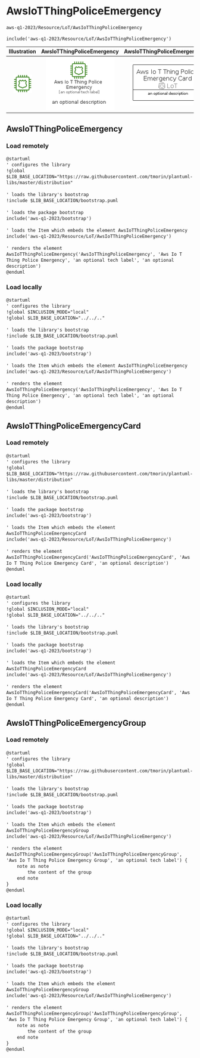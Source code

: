 # AwsIoTThingPoliceEmergency


```text
aws-q1-2023/Resource/LoT/AwsIoTThingPoliceEmergency
```

```text
include('aws-q1-2023/Resource/LoT/AwsIoTThingPoliceEmergency')
```



| Illustration | AwsIoTThingPoliceEmergency | AwsIoTThingPoliceEmergencyCard | AwsIoTThingPoliceEmergencyGroup |
| :---: | :---: | :---: | :---: |
| ![illustration for Illustration](../../../aws-q1-2023/Resource/LoT/AwsIoTThingPoliceEmergency.png) | ![illustration for AwsIoTThingPoliceEmergency](../../../aws-q1-2023/Resource/LoT/AwsIoTThingPoliceEmergency.Local.png) | ![illustration for AwsIoTThingPoliceEmergencyCard](../../../aws-q1-2023/Resource/LoT/AwsIoTThingPoliceEmergencyCard.Local.png) | ![illustration for AwsIoTThingPoliceEmergencyGroup](../../../aws-q1-2023/Resource/LoT/AwsIoTThingPoliceEmergencyGroup.Local.png) |




## AwsIoTThingPoliceEmergency

### Load remotely
```plantuml
@startuml
' configures the library
!global $LIB_BASE_LOCATION="https://raw.githubusercontent.com/tmorin/plantuml-libs/master/distribution"

' loads the library's bootstrap
!include $LIB_BASE_LOCATION/bootstrap.puml

' loads the package bootstrap
include('aws-q1-2023/bootstrap')

' loads the Item which embeds the element AwsIoTThingPoliceEmergency
include('aws-q1-2023/Resource/LoT/AwsIoTThingPoliceEmergency')

' renders the element
AwsIoTThingPoliceEmergency('AwsIoTThingPoliceEmergency', 'Aws Io T Thing Police Emergency', 'an optional tech label', 'an optional description')
@enduml
```

### Load locally
```plantuml
@startuml
' configures the library
!global $INCLUSION_MODE="local"
!global $LIB_BASE_LOCATION="../../.."

' loads the library's bootstrap
!include $LIB_BASE_LOCATION/bootstrap.puml

' loads the package bootstrap
include('aws-q1-2023/bootstrap')

' loads the Item which embeds the element AwsIoTThingPoliceEmergency
include('aws-q1-2023/Resource/LoT/AwsIoTThingPoliceEmergency')

' renders the element
AwsIoTThingPoliceEmergency('AwsIoTThingPoliceEmergency', 'Aws Io T Thing Police Emergency', 'an optional tech label', 'an optional description')
@enduml
```

## AwsIoTThingPoliceEmergencyCard

### Load remotely
```plantuml
@startuml
' configures the library
!global $LIB_BASE_LOCATION="https://raw.githubusercontent.com/tmorin/plantuml-libs/master/distribution"

' loads the library's bootstrap
!include $LIB_BASE_LOCATION/bootstrap.puml

' loads the package bootstrap
include('aws-q1-2023/bootstrap')

' loads the Item which embeds the element AwsIoTThingPoliceEmergencyCard
include('aws-q1-2023/Resource/LoT/AwsIoTThingPoliceEmergency')

' renders the element
AwsIoTThingPoliceEmergencyCard('AwsIoTThingPoliceEmergencyCard', 'Aws Io T Thing Police Emergency Card', 'an optional description')
@enduml
```

### Load locally
```plantuml
@startuml
' configures the library
!global $INCLUSION_MODE="local"
!global $LIB_BASE_LOCATION="../../.."

' loads the library's bootstrap
!include $LIB_BASE_LOCATION/bootstrap.puml

' loads the package bootstrap
include('aws-q1-2023/bootstrap')

' loads the Item which embeds the element AwsIoTThingPoliceEmergencyCard
include('aws-q1-2023/Resource/LoT/AwsIoTThingPoliceEmergency')

' renders the element
AwsIoTThingPoliceEmergencyCard('AwsIoTThingPoliceEmergencyCard', 'Aws Io T Thing Police Emergency Card', 'an optional description')
@enduml
```

## AwsIoTThingPoliceEmergencyGroup

### Load remotely
```plantuml
@startuml
' configures the library
!global $LIB_BASE_LOCATION="https://raw.githubusercontent.com/tmorin/plantuml-libs/master/distribution"

' loads the library's bootstrap
!include $LIB_BASE_LOCATION/bootstrap.puml

' loads the package bootstrap
include('aws-q1-2023/bootstrap')

' loads the Item which embeds the element AwsIoTThingPoliceEmergencyGroup
include('aws-q1-2023/Resource/LoT/AwsIoTThingPoliceEmergency')

' renders the element
AwsIoTThingPoliceEmergencyGroup('AwsIoTThingPoliceEmergencyGroup', 'Aws Io T Thing Police Emergency Group', 'an optional tech label') {
    note as note
        the content of the group
    end note
}
@enduml
```

### Load locally
```plantuml
@startuml
' configures the library
!global $INCLUSION_MODE="local"
!global $LIB_BASE_LOCATION="../../.."

' loads the library's bootstrap
!include $LIB_BASE_LOCATION/bootstrap.puml

' loads the package bootstrap
include('aws-q1-2023/bootstrap')

' loads the Item which embeds the element AwsIoTThingPoliceEmergencyGroup
include('aws-q1-2023/Resource/LoT/AwsIoTThingPoliceEmergency')

' renders the element
AwsIoTThingPoliceEmergencyGroup('AwsIoTThingPoliceEmergencyGroup', 'Aws Io T Thing Police Emergency Group', 'an optional tech label') {
    note as note
        the content of the group
    end note
}
@enduml
```

